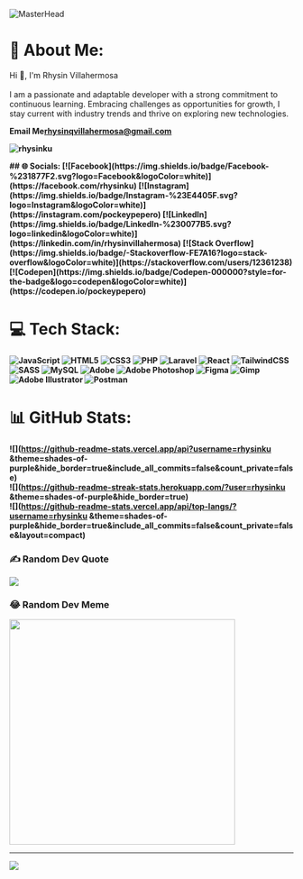 ![MasterHead](https://drive.google.com/uc?id=12a-2ZC6oOQS2yZWBOGo-gHj_ZzxngglH)

# 💫 About Me:
Hi 👋, I'm Rhysin Villahermosa<br><br>I am a passionate and adaptable developer with a strong commitment to continuous learning. Embracing challenges as opportunities for growth, I stay current with industry trends and thrive on exploring new technologies.<br>
<p><strong>Email Me<strong><a href="mailto:rhysinqvillahermosa@gmail.com">rhysinqvillahermosa@gmail.com</a><p>
<p align="left"> <img src="https://komarev.com/ghpvc/?username=rhysinku&label=Profile%20views&color=0e75b6&style=flat" alt="rhysinku" /> </p>
## 🌐 Socials:
[![Facebook](https://img.shields.io/badge/Facebook-%231877F2.svg?logo=Facebook&logoColor=white)](https://facebook.com/rhysinku) [![Instagram](https://img.shields.io/badge/Instagram-%23E4405F.svg?logo=Instagram&logoColor=white)](https://instagram.com/pockeypepero) [![LinkedIn](https://img.shields.io/badge/LinkedIn-%230077B5.svg?logo=linkedin&logoColor=white)](https://linkedin.com/in/rhysinvillahermosa) [![Stack Overflow](https://img.shields.io/badge/-Stackoverflow-FE7A16?logo=stack-overflow&logoColor=white)](https://stackoverflow.com/users/12361238) [![Codepen](https://img.shields.io/badge/Codepen-000000?style=for-the-badge&logo=codepen&logoColor=white)](https://codepen.io/pockeypepero) 

# 💻 Tech Stack:
![JavaScript](https://img.shields.io/badge/javascript-%23323330.svg?style=for-the-badge&logo=javascript&logoColor=%23F7DF1E) ![HTML5](https://img.shields.io/badge/html5-%23E34F26.svg?style=for-the-badge&logo=html5&logoColor=white) ![CSS3](https://img.shields.io/badge/css3-%231572B6.svg?style=for-the-badge&logo=css3&logoColor=white) ![PHP](https://img.shields.io/badge/php-%23777BB4.svg?style=for-the-badge&logo=php&logoColor=white) ![Laravel](https://img.shields.io/badge/laravel-%23FF2D20.svg?style=for-the-badge&logo=laravel&logoColor=white) ![React](https://img.shields.io/badge/react-%2320232a.svg?style=for-the-badge&logo=react&logoColor=%2361DAFB) ![TailwindCSS](https://img.shields.io/badge/tailwindcss-%2338B2AC.svg?style=for-the-badge&logo=tailwind-css&logoColor=white) ![SASS](https://img.shields.io/badge/SASS-hotpink.svg?style=for-the-badge&logo=SASS&logoColor=white) ![MySQL](https://img.shields.io/badge/mysql-%2300000f.svg?style=for-the-badge&logo=mysql&logoColor=white) ![Adobe](https://img.shields.io/badge/adobe-%23FF0000.svg?style=for-the-badge&logo=adobe&logoColor=white) ![Adobe Photoshop](https://img.shields.io/badge/adobe%20photoshop-%2331A8FF.svg?style=for-the-badge&logo=adobe%20photoshop&logoColor=white) ![Figma](https://img.shields.io/badge/figma-%23F24E1E.svg?style=for-the-badge&logo=figma&logoColor=white) ![Gimp](https://img.shields.io/badge/Gimp-657D8B?style=for-the-badge&logo=gimp&logoColor=FFFFFF) ![Adobe Illustrator](https://img.shields.io/badge/adobe%20illustrator-%23FF9A00.svg?style=for-the-badge&logo=adobe%20illustrator&logoColor=white) ![Postman](https://img.shields.io/badge/Postman-FF6C37?style=for-the-badge&logo=postman&logoColor=white)
# 📊 GitHub Stats:
![](https://github-readme-stats.vercel.app/api?username=rhysinku &theme=shades-of-purple&hide_border=true&include_all_commits=false&count_private=false)<br/>
![](https://github-readme-streak-stats.herokuapp.com/?user=rhysinku &theme=shades-of-purple&hide_border=true)<br/>
![](https://github-readme-stats.vercel.app/api/top-langs/?username=rhysinku &theme=shades-of-purple&hide_border=true&include_all_commits=false&count_private=false&layout=compact)

### ✍️ Random Dev Quote
![](https://quotes-github-readme.vercel.app/api?type=vetical&theme=tokyonight)

### 😂 Random Dev Meme
<img src='https://randommeme-five.vercel.app/' style="height: 400px;"/>

---
<!-- [![](https://visitcount.itsvg.in/api?id=rhysinku &icon=6&color=0)](https://visitcount.itsvg.in) -->
[![](https://visitcount.itsvg.in/api?id=rhysinku&label=Profile%20Views&pretty=false)](https://visitcount.itsvg.in)
<!-- Proudly created with GPRM ( https://gprm.itsvg.in ) -->
